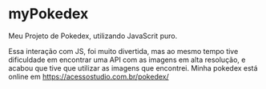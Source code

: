 # myPokedex

Meu Projeto de Pokedex, utilizando JavaScrit puro. 

Essa interação com JS, foi muito divertida, mas ao mesmo tempo tive dificuldade em encontrar uma API com as imagens em alta resolução, e acabou que tive que utilizar as imagens que encontrei. 
Minha pokedex está online em https://acessostudio.com.br/pokedex/
